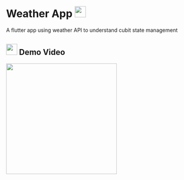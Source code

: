 # Weather App <img src="https://github.com/YaraHisham61/Weathery/assets/88517271/c5870ecd-4e4a-4fad-837c-909ea2e7d1e3" width="30" height="30" />
A flutter app using weather API to understand cubit state management
## <img src="https://github.com/YaraHisham61/AYKN-Search-Engine/assets/88517271/2783fa4c-1371-45d2-bbfa-7682bbc4b65d" width="30" height="30" /> Demo Video <a name = "vid"></a>
<img src="https://github.com/YaraHisham61/Weathery/assets/88517271/29ea01f3-1f1e-413e-ba0e-79add798480d" width="300">
